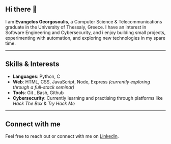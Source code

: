 ## Hi there 👋

<!--
**egeorgosoulis/egeorgosoulis** is a ✨ _special_ ✨ repository because its `README.md` (this file) appears on your GitHub profile.

Here are some ideas to get you started:

- 🔭 I’m currently working on ...
- 🌱 I’m currently learning ...
- 👯 I’m looking to collaborate on ...
- 🤔 I’m looking for help with ...
- 💬 Ask me about ...
- 📫 How to reach me: ...
- 😄 Pronouns: ...
- ⚡ Fun fact: ...
-->
I am **Evangelos Georgosoulis**, a Computer Science & Telecommunications graduate in the University of Thessaly, Greece. I have an interest in Software Engineering and Cybersecurity, and i enjoy building small projects, experimenting with automation, and exploring new technologies in my spare time.

---

## Skills & Interests

- **Languages**: Python, C
- **Web**: HTML, CSS, JavaScript, Node, Express *(currently exploring through a full-stack seminar)*
- **Tools**: Git , Bash, Github
- **Cybersecurity**: Currently learning and practising through platforms like *Hack The Box* & *Try Hack Me*

---

## Connect with me

Feel free to reach out or connect with me on [Linkedin](https://www.linkedin.com/in/evangelos-georgosoulis/).
